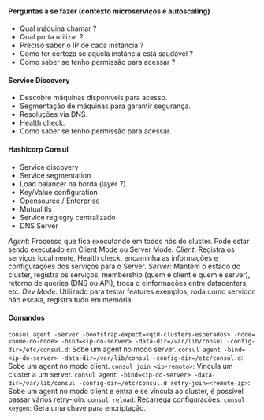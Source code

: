 #### Perguntas a se fazer (contexto microserviços e autoscaling)

- Qual máquina chamar ?
- Qual porta utilizar ?
- Preciso saber o IP de cada instância ?
- Como ter certeza se aquela instância está saudável ?
- Como saber se tenho permissão para acessar ?


#### Service Discovery

- Descobre máquinas disponíveis para acesso.
- Segmentação de máquinas para garantir segurança.
- Resoluções via DNS.
- Health check.
- Como saber se tenho permissão para acessar.


#### Hashicorp Consul

- Service discovery
- Service segmentation
- Load balancer na borda (layer 7)
- Key/Value configuration
- Opensource / Enterprise
- Mutual tls
- Service regisgry centralizado
- DNS Server


*Agent*: Processo que fica executando em todos nós do cluster. Pode estar sendo executado em Client Mode ou Server Mode.
*Client*: Registra os serviços localmente, Health check, encaminha as informações e configurações dos serviços para o Server.
*Server*: Mantém o estado do cluster, registra os serviços, membership (quem é client e quem é server), retorno de queries (DNS ou API), troca d einformações entre datacenters, etc.
*Dev Mode*: Utilizado para testar features exemplos, roda como servidor, não escala, registra tudo em memória.

#### Comandos

`consul agent -server -bootstrap-expect=<qtd-clusters-esperados> -node=<nome-do-node> -bind=<ip-do-server> -data-dir=/var/lib/consul -config-dir=/etc/consul.d`: Sobe um agent no modo server.
`consul agent -bind=<ip-do-server> -data-dir=/var/lib/consul -config-dir=/etc/consul.d`: Sobe um agent no modo client.
`consul join <ip-remoto>`: Víncula um cluster a um server.
`consul agent -bind=<ip-do-server> -data-dir=/var/lib/consul -config-dir=/etc/consul.d retry-join=<remote-ip>`: Sobe um agent no modo client e entra e se víncula ao cluster, é possível passar vários retry-join.
`consul reload`: Recarrega configurações.
`consul keygen`: Gera uma chave para encriptação.